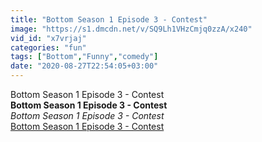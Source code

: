 ```yaml
---
title: "Bottom Season 1 Episode 3 - Contest"
image: "https://s1.dmcdn.net/v/SQ9Lh1VHzCmjq0zzA/x240"
vid_id: "x7vrjaj"
categories: "fun"
tags: ["Bottom","Funny","comedy"]
date: "2020-08-27T22:54:05+03:00"
---
```

Bottom Season 1 Episode 3 - Contest<br><b>Bottom Season 1 Episode 3 - Contest</b><br> <i>Bottom Season 1 Episode 3 - Contest</i><br> <u>Bottom Season 1 Episode 3 - Contest</u>
